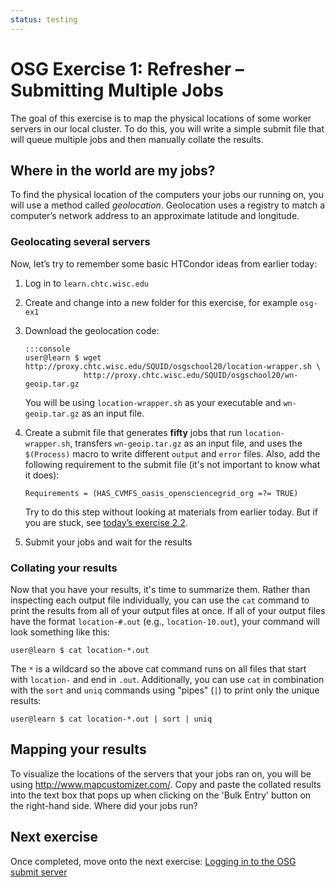 ```yaml
---
status: testing
---
```


OSG Exercise 1: Refresher – Submitting Multiple Jobs
====================================================

The goal of this exercise is to map the physical locations of some worker servers in our local cluster.
To do this, you will write a simple submit file that will queue multiple jobs and then manually collate the results.

Where in the world are my jobs?
-------------------------------

To find the physical location of the computers your jobs our running on, you will use a method called *geolocation*.
Geolocation uses a registry to match a computer’s network address to an approximate latitude and longitude.

### Geolocating several servers

Now, let’s try to remember some basic HTCondor ideas from earlier today:

1.  Log in to `learn.chtc.wisc.edu`
1.  Create and change into a new folder for this exercise, for example `osg-ex1`
1.  Download the geolocation code:

        :::console
        user@learn $ wget http://proxy.chtc.wisc.edu/SQUID/osgschool20/location-wrapper.sh \
                     http://proxy.chtc.wisc.edu/SQUID/osgschool20/wn-geoip.tar.gz

    You will be using `location-wrapper.sh` as your executable and `wn-geoip.tar.gz` as an input file.

1.  Create a submit file that generates **fifty** jobs that run `location-wrapper.sh`, transfers `wn-geoip.tar.gz` as an
    input file, and uses the `$(Process)` macro to write different `output` and `error` files.
    Also, add the following requirement to the submit file (it's not important to know what it does):

        Requirements = (HAS_CVMFS_oasis_opensciencegrid_org =?= TRUE)

    Try to do this step without looking at materials from earlier today.
    But if you are stuck, see [today’s exercise 2.2](/materials/htc/part2-ex2-queue-n.md).

1.  Submit your jobs and wait for the results

### Collating your results

Now that you have your results, it's time to summarize them.
Rather than inspecting each output file individually, you can use the `cat` command to print the results from all of
your output files at once.
If all of your output files have the format `location-#.out` (e.g., `location-10.out`), your command will look something
like this:

``` console
user@learn $ cat location-*.out
```

The `*` is a wildcard so the above cat command runs on all files that start with `location-` and end in `.out`.
Additionally, you can use `cat` in combination with the `sort` and `uniq` commands using "pipes" (`|`) to print only
the unique results:

``` console
user@learn $ cat location-*.out | sort | uniq
```

Mapping your results
--------------------

To visualize the locations of the servers that your jobs ran on, you will be using <http://www.mapcustomizer.com/>.
Copy and paste the collated results into the text box that pops up when clicking on the 'Bulk Entry' button on the
right-hand side.
Where did your jobs run?

Next exercise
-------------

Once completed, move onto the next exercise: [Logging in to the OSG submit server](/materials/osg/ex2-login-scp.md)

